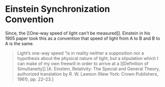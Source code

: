 # Einstein Synchronization Convention

Since, the [[One-way speed of light can't be measured]]. Einstein in his 1905 paper took this as a convention that speed of light from A to B and B to A is the same.

> Light’s one-way speed “is in reality neither a supposition nor a hypothesis about the physical nature of light, but a stipulation which I can make of my own freewill in order to arrive at a [[Definition of Simultaneity]] [A. Einstein, Relativity: The Special and General Theory, authorized translation by R. W. Lawson (New York: Crown Publishers, 1961), pp. 22–23.]
